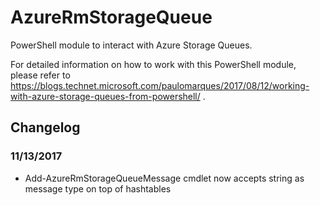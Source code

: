 # AzureRmStorageQueue
PowerShell module to interact with Azure Storage Queues.

For detailed information on how to work with this PowerShell module, please refer to https://blogs.technet.microsoft.com/paulomarques/2017/08/12/working-with-azure-storage-queues-from-powershell/ .

## Changelog

### 11/13/2017
* Add-AzureRmStorageQueueMessage cmdlet now accepts string as message type on top of hashtables
